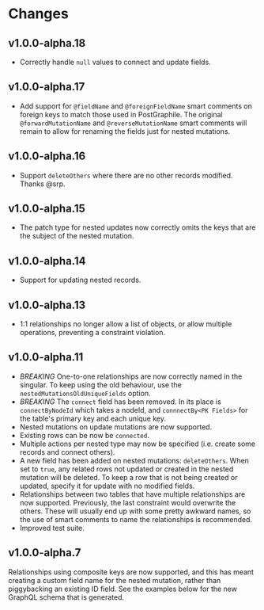 # Changes

## v1.0.0-alpha.18

  * Correctly handle `null` values to connect and update fields.

## v1.0.0-alpha.17

  * Add support for `@fieldName` and `@foreignFieldName` smart comments on 
    foreign keys to match those used in PostGraphile.  The original 
    `@forwardMutationName` and `@reverseMutationName` smart comments will
    remain to allow for renaming the fields just for nested mutations.

## v1.0.0-alpha.16

  * Support `deleteOthers` where there are no other records modified.  Thanks
    @srp.

## v1.0.0-alpha.15

  * The patch type for nested updates now correctly omits the keys that are
    the subject of the nested mutation.

## v1.0.0-alpha.14

  * Support for updating nested records.

## v1.0.0-alpha.13

  * 1:1 relationships no longer allow a list of objects, or allow multiple
    operations, preventing a constraint violation.

## v1.0.0-alpha.11

 * *BREAKING* One-to-one relationships are now correctly named in the singular.  To
   keep using the old behaviour, use the `nestedMutationsOldUniqueFields` option.
 * *BREAKING* The `connect` field has been removed.  In its place is `connectByNodeId`
   which takes a nodeId, and `connnectBy<PK Fields>` for the table's primary key and
   each unique key.
 * Nested mutations on update mutations are now supported.
 * Existing rows can be now be `connected`.
 * Multiple actions per nested type may now be specified (i.e. create some records
   and connect others).
 * A new field has been added on nested mutations: `deleteOthers`.  When set to `true`,
   any related rows not updated or created in the nested mutation will be deleted.  To
   keep a row that is not being created or updated, specify it for update with no 
   modified fields.
 * Relationships between two tables that have multiple relationships are now supported.
   Previously, the last constraint would overwrite the others.  These will usually end 
   up with some pretty awkward names, so the use of smart comments to name the relationships
   is recommended.
 * Improved test suite.

## v1.0.0-alpha.7

Relationships using composite keys are now supported, and this has meant creating
a custom field name for the nested mutation, rather than piggybacking an existing ID
field.  See the examples below for the new GraphQL schema that is generated.

